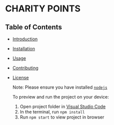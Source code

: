 
  # CHARITY POINTS
  ## Table of Contents
- [Introduction](#introduction)
- [Installation](#installation)
- [Usage](#usage)
- [Contributing](#contributing)
- [License](#license)
 
  Note: Please ensure you have installed <code><a href="https://nodejs.org/en/download/">nodejs</a></code>

  To preview and run the project on your device:
  1) Open project folder in <a href="https://code.visualstudio.com/download">Visual Studio Code</a>
  2) In the terminal, run `npm install`
  3) Run `npm start` to view project in browser
  
